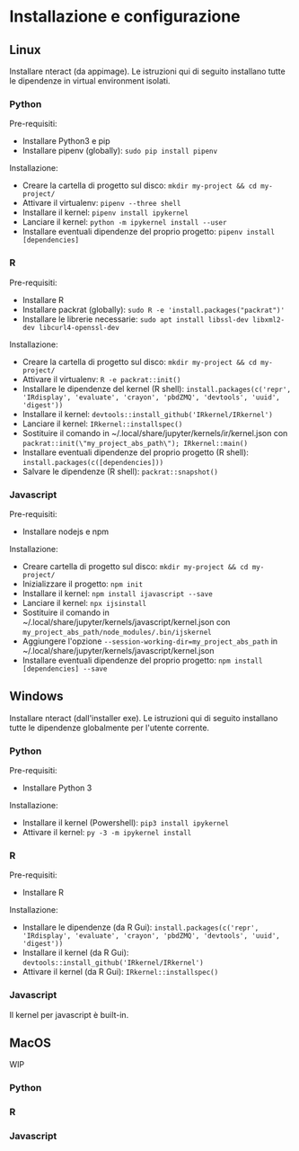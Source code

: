 # Installazione e configurazione

## Linux

Installare nteract (da appimage). Le istruzioni qui di seguito installano tutte le dipendenze in virtual environment isolati.

### Python

Pre-requisiti:

- Installare Python3 e pip
- Installare pipenv (globally): `sudo pip install pipenv`

Installazione:

- Creare la cartella di progetto sul disco: `mkdir my-project && cd my-project/`
- Attivare il virtualenv: `pipenv --three shell`
- Installare il kernel: `pipenv install ipykernel`
- Lanciare il kernel: `python -m ipykernel install --user`
- Installare eventuali dipendenze del proprio progetto: `pipenv install [dependencies]`

### R

Pre-requisiti:

- Installare R
- Installare packrat (globally): `sudo R -e 'install.packages("packrat")'`
- Installare le librerie necessarie: `sudo apt install libssl-dev libxml2-dev libcurl4-openssl-dev`

Installazione:

- Creare la cartella di progetto sul disco: `mkdir my-project && cd my-project/`
- Attivare il virtualenv: `R -e packrat::init()`
- Installare le dipendenze del kernel (R shell): `install.packages(c('repr', 'IRdisplay', 'evaluate', 'crayon', 'pbdZMQ', 'devtools', 'uuid', 'digest'))`
- Installare il kernel: `devtools::install_github('IRkernel/IRkernel')`
- Lanciare il kernel: `IRkernel::installspec()`
- Sostituire il comando in ~/.local/share/jupyter/kernels/ir/kernel.json con `packrat::init(\"my_project_abs_path\"); IRkernel::main()`
- Installare eventuali dipendenze del proprio progetto (R shell): `install.packages(c([dependencies]))`
- Salvare le dipendenze (R shell): `packrat::snapshot()`

### Javascript

Pre-requisiti:

- Installare nodejs e npm

Installazione:

- Creare cartella di progetto sul disco: `mkdir my-project && cd my-project/`
- Inizializzare il progetto: `npm init`
- Installare il kernel: `npm install ijavascript --save`
- Lanciare il kernel: `npx ijsinstall`
- Sostituire il comando in ~/.local/share/jupyter/kernels/javascript/kernel.json con `my_project_abs_path/node_modules/.bin/ijskernel`
- Aggiungere l'opzione `--session-working-dir=my_project_abs_path` in ~/.local/share/jupyter/kernels/javascript/kernel.json
- Installare eventuali dipendenze del proprio progetto: `npm install [dependencies] --save`

## Windows

Installare nteract (dall'installer exe). Le istruzioni qui di seguito installano tutte le dipendenze globalmente per l'utente corrente.

### Python

Pre-requisiti:

- Installare Python 3

Installazione:

- Installare il kernel (Powershell): `pip3 install ipykernel`
- Attivare il kernel: `py -3 -m ipykernel install`

### R

Pre-requisiti:

- Installare R

Installazione:

- Installare le dipendenze (da R Gui): `install.packages(c('repr', 'IRdisplay', 'evaluate', 'crayon', 'pbdZMQ', 'devtools', 'uuid', 'digest'))`
- Installare il kernel (da R Gui): `devtools::install_github('IRkernel/IRkernel')`
- Attivare il kernel (da R Gui): `IRkernel::installspec()`

### Javascript

Il kernel per javascript è built-in.

## MacOS

WIP

### Python

### R

### Javascript
